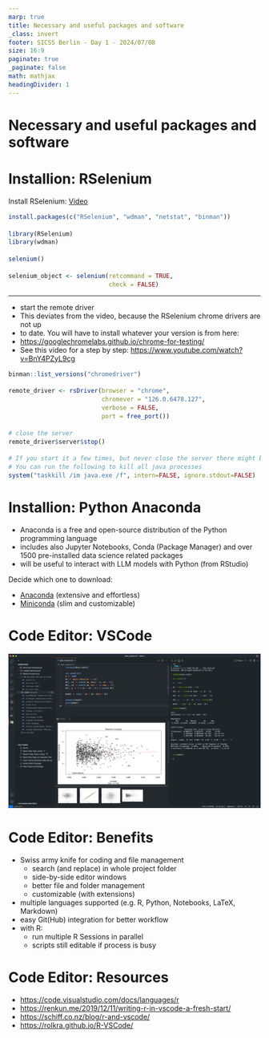 ```yaml
---
marp: true
title: Necessary and useful packages and software
_class: invert
footer: SICSS Berlin - Day 1 - 2024/07/08
size: 16:9
paginate: true
_paginate: false
math: mathjax
headingDivider: 1
---
```


# Necessary and useful packages and software

# Installion: **RSelenium**

Install RSelenium: [Video](https://www.youtube.com/watch?v=GnpJujF9dBw)

```r
install.packages(c("RSelenium", "wdman", "netstat", "binman"))

library(RSelenium)
library(wdman)

selenium()

selenium_object <- selenium(retcommand = TRUE,
                            check = FALSE)
```

---

- start the remote driver
- This deviates from the video, because the RSelenium chrome drivers are not up 
- to date. You will have to install whatever your version is from here: 
- https://googlechromelabs.github.io/chrome-for-testing/
- See this video for a step by step: https://www.youtube.com/watch?v=BnY4PZyL9cg

```r
binman::list_versions("chromedriver")

remote_driver <- rsDriver(browser = "chrome",
                          chromever = "126.0.6478.127",
                          verbose = FALSE,
                          port = free_port())

# close the server
remote_driver$server$stop()

# If you start it a few times, but never close the server there might be no empty port left.
# You can run the following to kill all java processes
system("taskkill /im java.exe /f", intern=FALSE, ignore.stdout=FALSE)
```

# Installion: **Python Anaconda**

- Anaconda is a free and open-source distribution of the Python programming language
- includes also Jupyter Notebooks, Conda (Package Manager) and over 1500 pre-installed data science related packages
- will be useful to interact with LLM models with Python (from RStudio)

Decide which one to download:
- [Anaconda](https://www.anaconda.com/download/success) (extensive and effortless)
- [Miniconda](https://docs.anaconda.com/free/miniconda/) (slim and customizable)


# Code Editor: **VSCode**

![h:530 drop-shadow:0,10px,20px,rgba(0,0,0,.4)](img/r_vscode.png)


# Code Editor: **Benefits**

- Swiss army knife for coding and file management
  - search (and replace) in whole project folder
  - side-by-side editor windows
  - better file and folder management
  - customizable (with extensions)
- multiple languages supported (e.g. R, Python, Notebooks, LaTeX, Markdown)
- easy Git(Hub) integration for better workflow
- with R:
  - run multiple R Sessions in parallel
  - scripts still editable if process is busy


# Code Editor: **Resources**

- https://code.visualstudio.com/docs/languages/r
- https://renkun.me/2019/12/11/writing-r-in-vscode-a-fresh-start/
- https://schiff.co.nz/blog/r-and-vscode/
- https://rolkra.github.io/R-VSCode/
